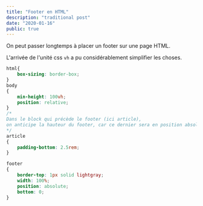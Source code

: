 ```yaml
---
title: "Footer en HTML"
description: "traditional post"
date: "2020-01-16"
public: true
---
```


On peut passer longtemps à placer un footer sur une page HTML.

L'arrivée de l'unité css ``vh`` a pu considérablement simplifier les choses.

```css
html{
    box-sizing: border-box;
}
body 
{
    min-height: 100vh;
    position: relative;
}
/* 
Dans le block qui précède le footer (ici article), 
on anticipe la hauteur du footer, car ce dernier sera en position absolute !
*/
article
{
    padding-bottom: 2.5rem;    
}

footer
{
    border-top: 1px solid lightgray;
    width: 100%;
    position: absolute;
    bottom: 0;
}

```

